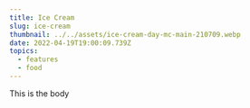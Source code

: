 ```yaml
---
title: Ice Cream
slug: ice-cream
thumbnail: ../../assets/ice-cream-day-mc-main-210709.webp
date: 2022-04-19T19:00:09.739Z
topics:
  - features
  - food
---
```

This is the body